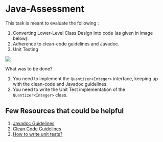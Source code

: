 # Java-Assessment
This task is meant to evaluate the following :

1. Converting Lower-Level Class Design into code (as given in image below). 
2. Adherence to clean-code guidelines and Javadoc.
3. Unit Testing

![](https://nymblelabs.notion.site/image/https%3A%2F%2Fs3-us-west-2.amazonaws.com%2Fsecure.notion-static.com%2Fa22adc82-5819-47e7-9ad1-d3e05f05e977%2FUntitled_Diagram_(3).jpg?table=block&id=5f2917f4-5811-4a10-9003-e84b4de773d6&spaceId=1702510d-17cc-4333-ad95-b1762bbaf10d&width=2000&userId=&cache=v2)

What was to be done?
1. You need to implement the `Quantizer<Integer>` interface, keeping up with the clean-code and Javadoc guidelines.
2. You need to write the Unit Test implementation of the `Quantizer<Integer>` class.

## Few Resources that could be helpful

1. [Javadoc Guidelines](https://www.tutorialspoint.com/java/java_documentation.htm)
2. [Clean Code Guidelines](https://www.notion.so/73c6914cc446146b8b533c0988cf8d29)
3. [How to write unit tests?](https://youtu.be/WSFpd48aJ3s)
